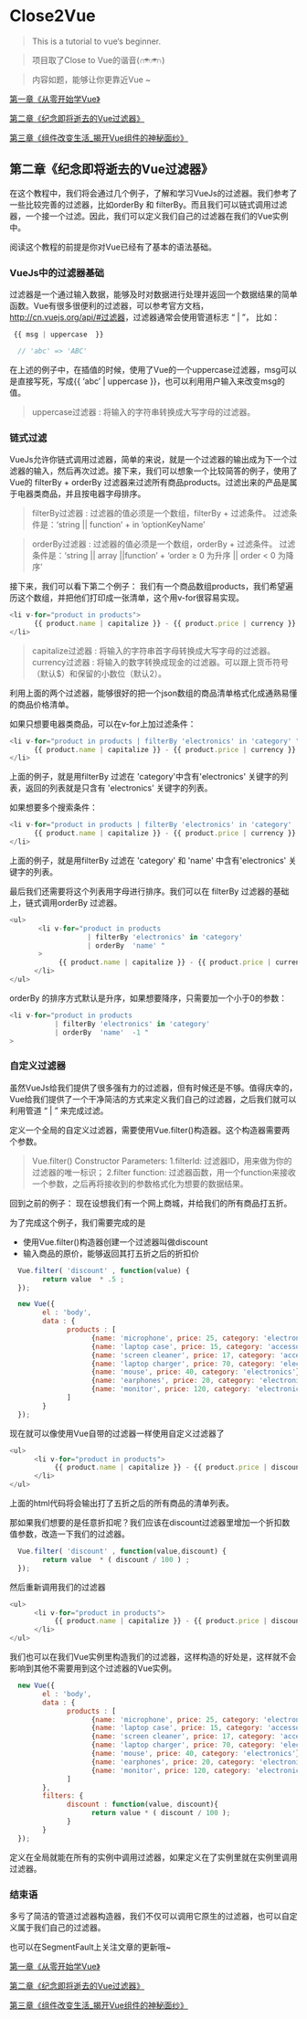 # Close2Vue

> This is a tutorial to vue‘s beginner.

> 项目取了Close to Vue的谐音(∩ᵒ̴̶̷̤⌔ᵒ̴̶̷̤∩)

> 内容如题，能够让你更靠近Vue ~


[第一章《从零开始学Vue》](https://github.com/AppianZ/Close2Vue/blob/master/%E4%BB%8E%E9%9B%B6%E5%BC%80%E5%A7%8B%E5%AD%A6Vue.md)

[第二章《纪念即将逝去的Vue过滤器》](https://github.com/AppianZ/Close2Vue/blob/master/%E7%BA%AA%E5%BF%B5%E5%8D%B3%E5%B0%86%E9%80%9D%E5%8E%BBVue%E8%BF%87%E6%BB%A4%E5%99%A8.md)

[第三章《组件改变生活_揭开Vue组件的神秘面纱》](https://github.com/AppianZ/Close2Vue/blob/master/Vue%E7%BB%84%E4%BB%B6%E6%94%B9%E5%8F%98%E7%94%9F%E6%B4%BB.md)



## 第二章《纪念即将逝去的Vue过滤器》

在这个教程中，我们将会通过几个例子，了解和学习VueJs的过滤器。我们参考了一些比较完善的过滤器，比如orderBy 和 filterBy。而且我们可以链式调用过滤器，一个接一个过滤。因此，我们可以定义我们自己的过滤器在我们的Vue实例中。

阅读这个教程的前提是你对Vue已经有了基本的语法基础。


### VueJs中的过滤器基础
过滤器是一个通过输入数据，能够及时对数据进行处理并返回一个数据结果的简单函数。Vue有很多很便利的过滤器，可以参考官方文档，<http://cn.vuejs.org/api/#过滤器>，过滤器通常会使用管道标志 “ | ”， 比如：

```js
 {{ msg | uppercase  }}

  // 'abc' => 'ABC'
```

在上述的例子中，在插值的时候，使用了Vue的一个uppercase过滤器，msg可以是直接写死，写成{{ ‘abc’ | uppercase  }}，也可以利用用户输入来改变msg的值。

>  uppercase过滤器 : 将输入的字符串转换成大写字母的过滤器。


### 链式过滤
VueJs允许你链式调用过滤器，简单的来说，就是一个过滤器的输出成为下一个过滤器的输入，然后再次过滤。接下来，我们可以想象一个比较简答的例子，使用了Vue的 filterBy + orderBy 过滤器来过滤所有商品products。过滤出来的产品是属于电器类商品，并且按电器字母排序。

> filterBy过滤器 : 过滤器的值必须是一个数组，filterBy + 过滤条件。
> 过滤条件是：‘string || function’ + in ‘optionKeyName’

> orderBy过滤器 : 过滤器的值必须是一个数组，orderBy + 过滤条件。
> 过滤条件是：‘string || array ||function’ +  ‘order ≥ 0 为升序 ||  order < 0 为降序’

接下来，我们可以看下第二个例子：
我们有一个商品数组products，我们希望遍历这个数组，并把他们打印成一张清单，这个用v-for很容易实现。

```js
<li v-for="product in products">
      {{ product.name | capitalize }} - {{ product.price | currency }}
</li>
```

>  capitalize过滤器 : 将输入的字符串首字母转换成大写字母的过滤器。
>  currency过滤器 : 将输入的数字转换成现金的过滤器。可以跟上货币符号（默认$）和保留的小数位（默认2）。

利用上面的两个过滤器，能够很好的把一个json数组的商品清单格式化成通熟易懂的商品价格清单。

如果只想要电器类商品，可以在v-for上加过滤条件：

```js
<li v-for="product in products | filterBy 'electronics' in 'category' ">
      {{ product.name | capitalize }} - {{ product.price | currency }}
</li>
```

上面的例子，就是用filterBy 过滤在 'category'中含有'electronics' 关键字的列表，返回的列表就是只含有 'electronics' 关键字的列表。

如果想要多个搜索条件：

```js
<li v-for="product in products | filterBy 'electronics' in 'category'  'name' ">
      {{ product.name | capitalize }} - {{ product.price | currency }}
</li>
```

上面的例子，就是用filterBy 过滤在 'category' 和 'name' 中含有'electronics' 关键字的列表。

最后我们还需要将这个列表用字母进行排序。我们可以在 filterBy 过滤器的基础上，链式调用orderBy 过滤器。

```js
<ul>
       <li v-for="product in products
                   | filterBy 'electronics' in 'category'
                   | orderBy  'name' "
       >
            {{ product.name | capitalize }} - {{ product.price | currency }}
      </li>
</ul>
```

orderBy 的排序方式默认是升序，如果想要降序，只需要加一个小于0的参数：
```js
<li v-for="product in products
           | filterBy 'electronics' in 'category'
           | orderBy  'name'  -1 "
>
```


### 自定义过滤器
虽然VueJs给我们提供了很多强有力的过滤器，但有时候还是不够。值得庆幸的，Vue给我们提供了一个干净简洁的方式来定义我们自己的过滤器，之后我们就可以利用管道 “ | ” 来完成过滤。

定义一个全局的自定义过滤器，需要使用Vue.filter()构造器。这个构造器需要两个参数。

> Vue.filter() Constructor Parameters:
> 1.filterId: 过滤器ID，用来做为你的过滤器的唯一标识；
> 2.filter function: 过滤器函数，用一个function来接收一个参数，之后再将接收到的参数格式化为想要的数据结果。

回到之前的例子：
现在设想我们有一个网上商城，并给我们的所有商品打五折。

为了完成这个例子，我们需要完成的是
* 使用Vue.filter()构造器创建一个过滤器叫做discount
* 输入商品的原价，能够返回其打五折之后的折扣价


```js
  Vue.filter( 'discount' , function(value) {
        return value  * .5 ;
  });

  new Vue({
        el : 'body',
        data : {
              products : [
                    {name: 'microphone', price: 25, category: 'electronics'},
                    {name: 'laptop case', price: 15, category: 'accessories'},
                    {name: 'screen cleaner', price: 17, category: 'accessories'},
                    {name: 'laptop charger', price: 70, category: 'electronics'},
                    {name: 'mouse', price: 40, category: 'electronics'},
                    {name: 'earphones', price: 20, category: 'electronics'},
                    {name: 'monitor', price: 120, category: 'electronics'}
              ]
        }
  });
```

现在就可以像使用Vue自带的过滤器一样使用自定义过滤器了


```js
<ul>
      <li v-for="product in products">
           {{ product.name | capitalize }} - {{ product.price | discount | currency }}
      </li>
</ul>
```


上面的html代码将会输出打了五折之后的所有商品的清单列表。

那如果我们想要的是任意折扣呢？我们应该在discount过滤器里增加一个折扣数值参数，改造一下我们的过滤器。

```js
  Vue.filter( 'discount' , function(value,discount) {
        return value  * ( discount / 100 ) ;
  });
```

然后重新调用我们的过滤器

```js
<ul>
      <li v-for="product in products">
           {{ product.name | capitalize }} - {{ product.price | discount 25 | currency }}
      </li>
</ul>
```

我们也可以在我们Vue实例里构造我们的过滤器，这样构造的好处是，这样就不会影响到其他不需要用到这个过滤器的Vue实例。


```js
  new Vue({
        el : 'body',
        data : {
              products : [
                    {name: 'microphone', price: 25, category: 'electronics'},
                    {name: 'laptop case', price: 15, category: 'accessories'},
                    {name: 'screen cleaner', price: 17, category: 'accessories'},
                    {name: 'laptop charger', price: 70, category: 'electronics'},
                    {name: 'mouse', price: 40, category: 'electronics'},
                    {name: 'earphones', price: 20, category: 'electronics'},
                    {name: 'monitor', price: 120, category: 'electronics'}
              ]
        },
        filters: {
              discount : function(value, discount){
                    return value * ( discount / 100 );
              }
        }
  });
```

定义在全局就能在所有的实例中调用过滤器，如果定义在了实例里就在实例里调用过滤器。

###  结束语
多亏了简洁的管道过滤器构造器，我们不仅可以调用它原生的过滤器，也可以自定义属于我们自己的过滤器。


也可以在SegmentFault上关注文章的更新哦~

[第一章《从零开始学Vue》](https://segmentfault.com/a/1190000005041030)

[第二章《纪念即将逝去的Vue过滤器》](https://segmentfault.com/a/1190000005027001)

[第三章《组件改变生活_揭开Vue组件的神秘面纱》](https://segmentfault.com/a/1190000005045219)

